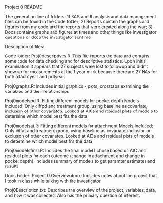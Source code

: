 Project 0 README

The general outline of folders: 1) SAS and R analysis and data management files can be 
found in the Code folder; 2) Reports contain the graphs and figures from my code and the
reports that were created along the way; 3) Docs contains graphs and figures at times and
other things like investigator questions or docs the investigator sent me.

Description of files:

Code folder:
Proj0descriptives.R:
This file imports the data and contains some code for data checking and for descriptive statistics. 
Upon initial examination it appears that 27 subjects were lost to followup and didn't show up for measurements at the 1 year mark because there are 27 NAs for both attach1year and pd1year.

Proj0graphs.R:
Includes initial graphics - plots, crosstabs examining the variables and their relationships

Proj0modelspd.R:
Fitting different models for pocket depth
Models included: Only diffpd and treatment group, using baseline as covariate, inclusion of other covariates.
Looked at AICs and residual plots of models to determine which model best fits the data

Proj0modelsat.R:
Fitting different models for attachment
Models included: Only diffat and treatment group, using baseline as covariate, inclusion or exclusion of other covariates.
Looked at AICs and residual plots of models to determine which model best fits the data

Proj0modelsfinal.R:
Includes the final model I chose based on AIC and residual plots for each outcome (change in attachment and change in pocket depth). 
Includes summary of models to get paramter estimates and results

Docs Folder:
Project 0 Overview.docx:
Includes notes about the project that I took in class while talking with the investigator

Proj0Description.txt:
Describes the overview of the project, variables, data, and how it was collected. Also has the primary question of interest.

